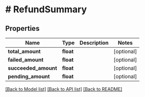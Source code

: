 # # RefundSummary

## Properties

Name | Type | Description | Notes
------------ | ------------- | ------------- | -------------
**total_amount** | **float** |  | [optional]
**failed_amount** | **float** |  | [optional]
**succeeded_amount** | **float** |  | [optional]
**pending_amount** | **float** |  | [optional]

[[Back to Model list]](../../README.md#models) [[Back to API list]](../../README.md#endpoints) [[Back to README]](../../README.md)
